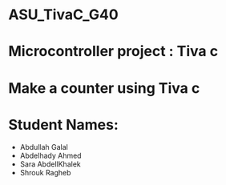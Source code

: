 # **ASU_TivaC_G40**

# Microcontroller project : Tiva c

# Make a counter using Tiva c 

# Student Names:
* Abdullah Galal
* Abdelhady Ahmed
* Sara AbdellKhalek
* Shrouk Ragheb 
